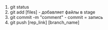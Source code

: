 1. git status
2. git add [files] - добавляет файлы в stage
3. git commit -m "comment" - commit = запись
4. git push [rep_link] [branch_name]